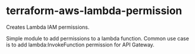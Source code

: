 # terraform-aws-lambda-permission
Creates Lambda IAM permissions.

Simple module to add permissions to a lambda function. Common use case is to add lambda:InvokeFunction permission for API Gateway.
